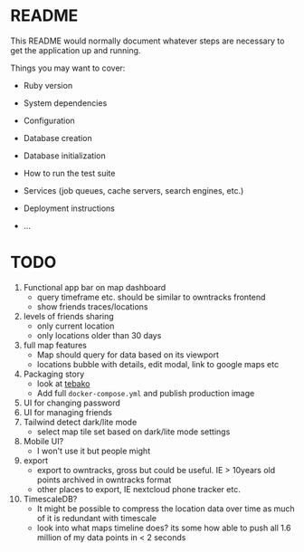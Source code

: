 # README

This README would normally document whatever steps are necessary to get the
application up and running.

Things you may want to cover:

* Ruby version

* System dependencies

* Configuration

* Database creation

* Database initialization

* How to run the test suite

* Services (job queues, cache servers, search engines, etc.)

* Deployment instructions

* ...


# TODO

1. Functional app bar on map dashboard
    * query timeframe etc. should be similar to owntracks frontend
    * show friends traces/locations
2. levels of friends sharing
    * only current location
    * only locations older than 30 days
3. full map features
    * Map should query for data based on its viewport
    * locations bubble with details, edit modal, link to google maps etc
4. Packaging story
    * look at [tebako](https://github.com/tamatebako/tebako)
    * Add full `docker-compose.yml` and publish production image
5. UI for changing password
6. UI for managing friends
7. Tailwind detect dark/lite mode
    * select map tile set based on dark/lite mode settings
8. Mobile UI?
    * I won't use it but people might
9. export
    * export to owntracks, gross but could be useful. IE > 10years old points archived in owntracks format
    * other places to export, IE nextcloud phone tracker etc.
10. TimescaleDB?
    * It might be possible to compress the location data over time as much of it is redundant with timescale
    * look into what maps timeline does? its some how able to push all 1.6 million of my data points in < 2 seconds
